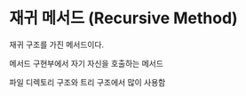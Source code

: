
# 재귀 메서드 (Recursive Method)

재귀 구조를 가진 메서드이다. 

메서드 구현부에서 자기 자신을 호출하는 메서드

파일 디렉토리 구조와 트리 구조에서 많이 사용함 